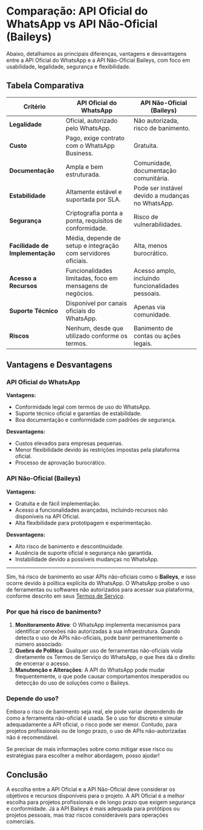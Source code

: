  # Comparação: API Oficial do WhatsApp vs API Não-Oficial (Baileys)

Abaixo, detalhamos as principais diferenças, vantagens e desvantagens entre a API Oficial do WhatsApp e a API Não-Oficial Baileys, com foco em usabilidade, legalidade, segurança e flexibilidade.

## Tabela Comparativa

| Critério                      | API Oficial do WhatsApp                     | API Não-Oficial (Baileys)          |
|-------------------------------|---------------------------------------------|------------------------------------|
| **Legalidade**                | Oficial, autorizado pelo WhatsApp.         | Não autorizada, risco de banimento. |
| **Custo**                     | Pago, exige contrato com o WhatsApp Business. | Gratuita.                         |
| **Documentação**              | Ampla e bem estruturada.                   | Comunidade, documentação comunitária. |
| **Estabilidade**              | Altamente estável e suportada por SLA.     | Pode ser instável devido a mudanças no WhatsApp. |
| **Segurança**                 | Criptografia ponta a ponta, requisitos de conformidade. | Risco de vulnerabilidades.        |
| **Facilidade de Implementação** | Média, depende de setup e integração com servidores oficiais. | Alta, menos burocrático.          |
| **Acesso a Recursos**         | Funcionalidades limitadas, foco em mensagens de negócios. | Acesso amplo, incluindo funcionalidades pessoais. |
| **Suporte Técnico**           | Disponível por canais oficiais do WhatsApp. | Apenas via comunidade.            |
| **Riscos**                    | Nenhum, desde que utilizado conforme os termos. | Banimento de contas ou ações legais. |

## Vantagens e Desvantagens

### API Oficial do WhatsApp
**Vantagens:**
- Conformidade legal com termos de uso do WhatsApp.
- Suporte técnico oficial e garantias de estabilidade.
- Boa documentação e conformidade com padrões de segurança.

**Desvantagens:**
- Custos elevados para empresas pequenas.
- Menor flexibilidade devido às restrições impostas pela plataforma oficial.
- Processo de aprovação burocrático.

### API Não-Oficial (Baileys)
**Vantagens:**
- Gratuita e de fácil implementação.
- Acesso a funcionalidades avançadas, incluindo recursos não disponíveis na API Oficial.
- Alta flexibilidade para prototipagem e experimentação.

**Desvantagens:**
- Alto risco de banimento e descontinuidade.
- Ausência de suporte oficial e segurança não garantida.
- Instabilidade devido a possíveis mudanças no WhatsApp.

---

Sim, há risco de banimento ao usar APIs não-oficiais como o **Baileys**, e isso ocorre devido à política explícita do WhatsApp. O WhatsApp proíbe o uso de ferramentas ou softwares não autorizados para acessar sua plataforma, conforme descrito em seus [Termos de Serviço](https://www.whatsapp.com/legal/terms-of-service/).

### Por que há risco de banimento?
1. **Monitoramento Ativo**: O WhatsApp implementa mecanismos para identificar conexões não autorizadas à sua infraestrutura. Quando detecta o uso de APIs não-oficiais, pode banir permanentemente o número associado.
2. **Quebra de Política**: Qualquer uso de ferramentas não-oficiais viola diretamente os Termos de Serviço do WhatsApp, o que lhes dá o direito de encerrar o acesso.
3. **Manutenção e Alterações**: A API do WhatsApp pode mudar frequentemente, o que pode causar comportamentos inesperados ou detecção do uso de soluções como o Baileys.

### Depende do uso?
Embora o risco de banimento seja real, ele pode variar dependendo de como a ferramenta não-oficial é usada. Se o uso for discreto e simular adequadamente a API oficial, o risco pode ser menor. Contudo, para projetos profissionais ou de longo prazo, o uso de APIs não-autorizadas não é recomendável.

Se precisar de mais informações sobre como mitigar esse risco ou estratégias para escolher a melhor abordagem, posso ajudar!



## Conclusão

A escolha entre a API Oficial e a API Não-Oficial deve considerar os objetivos e recursos disponíveis para o projeto. A API Oficial é a melhor escolha para projetos profissionais e de longo prazo que exigem segurança e conformidade. Já a API Baileys é mais adequada para protótipos ou projetos pessoais, mas traz riscos consideráveis para operações comerciais.
